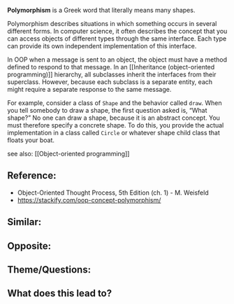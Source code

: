 **Polymorphism** is a Greek word that literally means many shapes.

Polymorphism describes situations in which something occurs in several different forms. In computer science, it often describes the concept that you can access objects of different types through the same interface. Each type can provide its own independent implementation of this interface.

In OOP when a message is sent to an object, the object must have a method defined to respond to that message. In an [[Inheritance (object-oriented programming)]] hierarchy, all subclasses inherit the interfaces from their superclass. However, because each subclass is a separate entity, each might require a separate response to the same message.

For example, consider a class of `Shape` and the behavior called `draw`. When you tell somebody to draw a shape, the first question asked is, “What shape?” No one can draw a shape, because it is an abstract concept. You must therefore specify a concrete shape. To do this, you provide the actual implementation in a class called `Circle` or whatever shape child class that floats your boat.

see also: [[Object-oriented programming]]

## Reference:
- Object-Oriented Thought Process, 5th Edition (ch. 1)  - M. Weisfeld
- https://stackify.com/oop-concept-polymorphism/

## Similar:

## Opposite:

## Theme/Questions:

## What does this lead to?